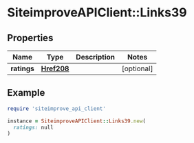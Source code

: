 # SiteimproveAPIClient::Links39

## Properties

| Name | Type | Description | Notes |
| ---- | ---- | ----------- | ----- |
| **ratings** | [**Href208**](Href208.md) |  | [optional] |

## Example

```ruby
require 'siteimprove_api_client'

instance = SiteimproveAPIClient::Links39.new(
  ratings: null
)
```

